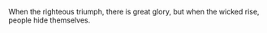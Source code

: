 When the righteous triumph, there is great glory, but when the wicked rise, people hide themselves.
